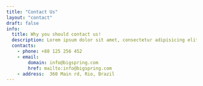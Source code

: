 ```yaml
---
title: "Contact Us"
layout: "contact"
draft: false
info: 
  title: Why you should contact us!
  description: Lorem ipsum dolor sit amet, consectetur adipisicing elit. Velit recusandae voluptates doloremque veniam temporibus porro culpa ipsa, nisi soluta minima saepe laboriosam debitis nesciunt.
  contacts: 
    - phone: +88 125 256 452
    - email: 
        domain: info@bigspring.com
        href: mailto:info@bigspring.com
    - address:  360 Main rd, Rio, Brazil
---
```


